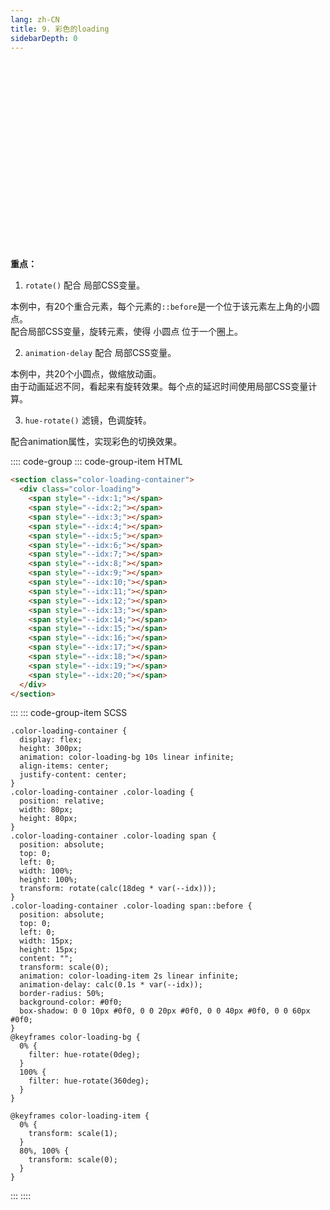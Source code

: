 ```yaml
---
lang: zh-CN
title: 9. 彩色的loading
sidebarDepth: 0
---
```


<section class="color-loading-container">
  <div class="color-loading">
    <span style="--idx:1;"></span>
    <span style="--idx:2;"></span>
    <span style="--idx:3;"></span>
    <span style="--idx:4;"></span>
    <span style="--idx:5;"></span>
    <span style="--idx:6;"></span>
    <span style="--idx:7;"></span>
    <span style="--idx:8;"></span>
    <span style="--idx:9;"></span>
    <span style="--idx:10;"></span>
    <span style="--idx:11;"></span>
    <span style="--idx:12;"></span>
    <span style="--idx:13;"></span>
    <span style="--idx:14;"></span>
    <span style="--idx:15;"></span>
    <span style="--idx:16;"></span>
    <span style="--idx:17;"></span>
    <span style="--idx:18;"></span>
    <span style="--idx:19;"></span>
    <span style="--idx:20;"></span>
  </div>
</section>

**重点：**

1. `rotate()` 配合 局部CSS变量。

本例中，有20个重合元素，每个元素的`::before`是一个位于该元素左上角的小圆点。  
配合局部CSS变量，旋转元素，使得 小圆点 位于一个圈上。

2. `animation-delay` 配合 局部CSS变量。

本例中，共20个小圆点，做缩放动画。  
由于动画延迟不同，看起来有旋转效果。每个点的延迟时间使用局部CSS变量计算。

3. `hue-rotate()` 滤镜，色调旋转。

配合animation属性，实现彩色的切换效果。


:::: code-group
::: code-group-item HTML
```html
<section class="color-loading-container">
  <div class="color-loading">
    <span style="--idx:1;"></span>
    <span style="--idx:2;"></span>
    <span style="--idx:3;"></span>
    <span style="--idx:4;"></span>
    <span style="--idx:5;"></span>
    <span style="--idx:6;"></span>
    <span style="--idx:7;"></span>
    <span style="--idx:8;"></span>
    <span style="--idx:9;"></span>
    <span style="--idx:10;"></span>
    <span style="--idx:11;"></span>
    <span style="--idx:12;"></span>
    <span style="--idx:13;"></span>
    <span style="--idx:14;"></span>
    <span style="--idx:15;"></span>
    <span style="--idx:16;"></span>
    <span style="--idx:17;"></span>
    <span style="--idx:18;"></span>
    <span style="--idx:19;"></span>
    <span style="--idx:20;"></span>
  </div>
</section>
```
:::
::: code-group-item SCSS
```scss{19,30,111,115}
.color-loading-container {
  display: flex;
  height: 300px;
  animation: color-loading-bg 10s linear infinite;
  align-items: center;
  justify-content: center;
}
.color-loading-container .color-loading {
  position: relative;
  width: 80px;
  height: 80px;
}
.color-loading-container .color-loading span {
  position: absolute;
  top: 0;
  left: 0;
  width: 100%;
  height: 100%;
  transform: rotate(calc(18deg * var(--idx)));
}
.color-loading-container .color-loading span::before {
  position: absolute;
  top: 0;
  left: 0;
  width: 15px;
  height: 15px;
  content: "";
  transform: scale(0);
  animation: color-loading-item 2s linear infinite;
  animation-delay: calc(0.1s * var(--idx));
  border-radius: 50%;
  background-color: #0f0;
  box-shadow: 0 0 10px #0f0, 0 0 20px #0f0, 0 0 40px #0f0, 0 0 60px #0f0;
}
@keyframes color-loading-bg {
  0% {
    filter: hue-rotate(0deg);
  }
  100% {
    filter: hue-rotate(360deg);
  }
}

@keyframes color-loading-item {
  0% {
    transform: scale(1);
  }
  80%, 100% {
    transform: scale(0);
  }
}
```
:::
::::


<style lang="scss" scoped>
.color-loading-container {
  display: flex;
  height: 300px;
  animation: color-loading-bg 10s linear infinite;
  align-items: center;
  justify-content: center;
}
.color-loading-container .color-loading {
  position: relative;
  width: 80px;
  height: 80px;
}
.color-loading-container .color-loading span {
  position: absolute;
  top: 0;
  left: 0;
  width: 100%;
  height: 100%;
  transform: rotate(calc(18deg * var(--idx)));
}
.color-loading-container .color-loading span::before {
  position: absolute;
  top: 0;
  left: 0;
  width: 15px;
  height: 15px;
  content: "";
  transform: scale(0);
  animation: color-loading-item 2s linear infinite;
  animation-delay: calc(0.1s * var(--idx));
  border-radius: 50%;
  background-color: #0f0;
  box-shadow: 0 0 10px #0f0, 0 0 20px #0f0, 0 0 40px #0f0, 0 0 60px #0f0;
}
</style>